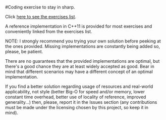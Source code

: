
 #Coding exercise to stay in sharp.

Click [here to see the exercises list](exercises.md).

A reference implementation in C++11 is provided for most exercises and conveniently linked from the exercises list.

NOTE: I strongly recommend you trying your own solution before peeking at the ones provided. Missing implementations are constantly being added so, please, be patient.

There are no guarantees that the provided implementations are optimal, but there's a good chance they are at least widely accepted as good. Bear in mind that different scenarios may have a different concept of an optimal implementation.

If you find a better solution regarding usage of resources and real-world applicability, not style (better Big-O for speed and/or memory, lower constant time overhead, better use of locality of reference, improved generality...) then, please, report it in the Issues section (any contributions must be made under the licensing chosen by this project, so keep it in mind).
